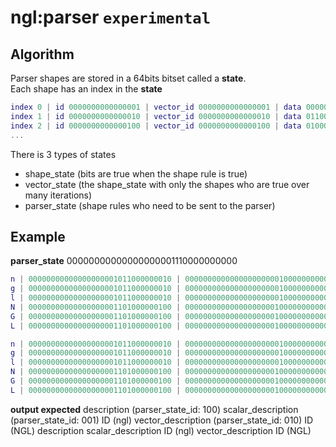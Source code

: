 # ngl:parser `experimental`

## Algorithm
Parser shapes are stored in a 64bits bitset called a **state**. \
Each shape has an index in the **state**

```m
index 0 | id 0000000000000001 | vector_id 0000000000000001 | data 0000000000100000 | shape_space
index 1 | id 0000000000000010 | vector_id 0000000000000010 | data 0110000101111010 | range_az
index 2 | id 0000000000000100 | vector_id 0000000000000100 | data 0100000101011010 | range_AZ
...
```

There is 3 types of states
- shape_state (bits are true when the shape rule is true)
- vector_state (the shape_state with only the shapes who are true over many iterations)
- parser_state (shape rules who need to be sent to the parser)


## Example
**parser_state** 00000000000000000001110000000000


```m
n | 00000000000000000001011000000010 | 00000000000000000000010000000000 | 00000000000000000001010000000000
g | 00000000000000000001011000000010 | 00000000000000000000010000000000 | 00000000000000000001010000000000
l | 00000000000000000001011000000010 | 00000000000000000000010000000000 | 00000000000000000001010000000000
N | 00000000000000000001101000000100 | 00000000000000000000100000000000 | 00000000000000000001100000000000
G | 00000000000000000001101000000100 | 00000000000000000000100000000000 | 00000000000000000001100000000000
L | 00000000000000000001101000000100 | 00000000000000000000100000000000 | 00000000000000000001100000000000

n | 00000000000000000001011000000010 | 00000000000000000000010000000000 | 00000000000000000001010000000000
g | 00000000000000000001011000000010 | 00000000000000000000010000000000 | 00000000000000000001010000000000
l | 00000000000000000001011000000010 | 00000000000000000000010000000000 | 00000000000000000001010000000000
N | 00000000000000000001101000000100 | 00000000000000000000100000000000 | 00000000000000000001100000000000
G | 00000000000000000001101000000100 | 00000000000000000000100000000000 | 00000000000000000001100000000000
L | 00000000000000000001101000000100 | 00000000000000000000100000000000 | 00000000000000000001100000000000
```

**output expected**
description (parser_state_id: 100)
    scalar_description (parser_state_id: 001)
        ID (ngl)
    vector_description (parser_state_id: 010)
        ID (NGL)
description
    scalar_description
        ID (ngl)
    vector_description
        ID (NGL)
        